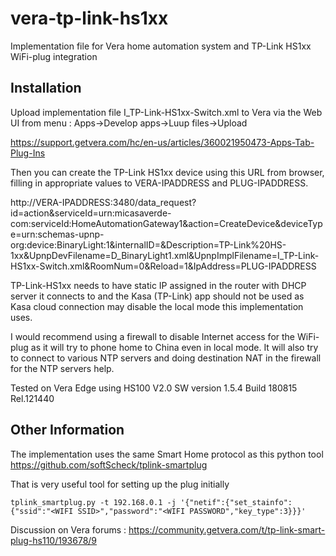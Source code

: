 # vera-tp-link-hs1xx

Implementation file for Vera home automation system and TP-Link HS1xx WiFi-plug integration

## Installation ##

Upload implementation file I_TP-Link-HS1xx-Switch.xml to Vera via the Web UI from menu :
Apps->Develop apps->Luup files->Upload

https://support.getvera.com/hc/en-us/articles/360021950473-Apps-Tab-Plug-Ins

Then you can create the TP-Link HS1xx device using this URL from browser, filling in appropriate values to VERA-IPADDRESS and PLUG-IPADDRESS.

http://VERA-IPADDRESS:3480/data_request?id=action&serviceId=urn:micasaverde-com:serviceId:HomeAutomationGateway1&action=CreateDevice&deviceType=urn:schemas-upnp-org:device:BinaryLight:1&internalID=&Description=TP-Link%20HS-1xx&UpnpDevFilename=D_BinaryLight1.xml&UpnpImplFilename=I_TP-Link-HS1xx-Switch.xml&RoomNum=0&Reload=1&IpAddress=PLUG-IPADDRESS

TP-Link-HS1xx needs to have static IP assigned in the router with DHCP server it connects to and the Kasa (TP-Link) app should not be used as Kasa cloud connection may disable the local mode this implementation uses.

I would recommend using a firewall to disable Internet access for the WiFi-plug as it will try to phone home to China even in local mode. It will also try to connect to various NTP servers and doing destination NAT in the firewall for the NTP servers help.

Tested on Vera Edge using HS100 V2.0 SW version 1.5.4 Build 180815 Rel.121440

## Other Information ##

The implementation uses the same Smart Home protocol as this python tool
https://github.com/softScheck/tplink-smartplug

That is very useful tool for setting up the plug initially

   `tplink_smartplug.py -t 192.168.0.1 -j '{"netif":{"set_stainfo":{"ssid":"<WIFI SSID>","password":"<WIFI PASSWORD","key_type":3}}}'`


Discussion on Vera forums :
https://community.getvera.com/t/tp-link-smart-plug-hs110/193678/9
